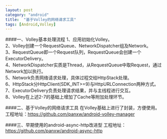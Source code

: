 ```yaml
---
layout: post
category: "android"
title:  "基于Volley的网络请求工具"
tags: [Android,Volley]
---
```

####一、Volley基本处理流程
1、应用初始化Volley。  
2、Volley创建一个RequestQueue、NetworkDispatcher组及Network。  
3、RequestQueue即一个Request队列，RequestQueue会创建一个ExecutorDelivery。  
4、NetworkDispatcher实质是Thread，从RequestQueue中取Request，通过Network加以执行。  
5、Network负责网络请求处理，具体过程交给HttpStack处理。  
6、HttpStack分HttpClient(SDK_INT>=9)与HttpURLConnection两种方式。  
7、ExecutorDelivery负责处理请求结果，并与主线程进行交互。  
8、Volley在上述2-7的基础上增加了Cache等附加处理环节。

####二、基于Volley的网络请求工具
在Volley基础上进行了封装，方便使用。  
工程地址：<https://github.com/panxw/android-volley-manager>

####三、早期使用的android-async-http改进型
工程地址：<https://github.com/panxw/android-async-http>
